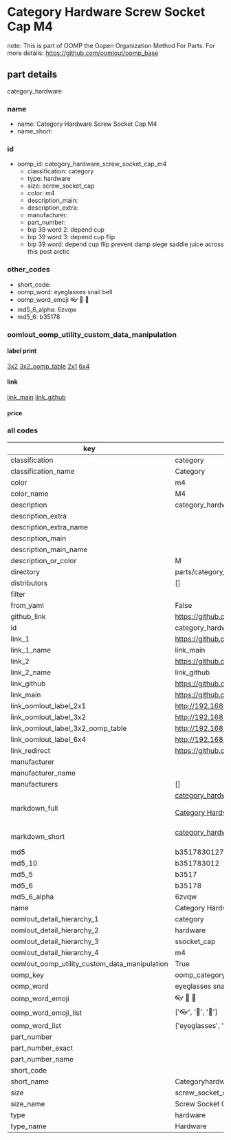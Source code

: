 # Category Hardware Screw Socket Cap M4  

note: This is part of OOMP the Oopen Organization Method For Parts. For more details: https://github.com/oomlout/oomp_base

##  part details
  



category_hardware



### name
* name: Category Hardware Screw Socket Cap M4
* name_short: 
### id
* oomp_id: category_hardware_screw_socket_cap_m4
  * classification: category
  * type: hardware
  * size: screw_socket_cap
  * color: m4
  * description_main: 
  * description_extra: 
  * manufacturer: 
  * part_number: 
  * bip 39 word 2: depend cup
  * bip 39 word 3: depend cup flip
  * bip 39 word: depend cup flip prevent damp siege saddle juice across this post arctic

### other_codes
* short_code: 
* oomp_word: eyeglasses snail bell
* oomp_word_emoji :eyeglasses: :snail: :bell:
* md5_6_alpha: 6zvqw
* md5_6: b35178






### oomlout_oomp_utility_custom_data_manipulation
#### label print
[3x2](http://192.168.1.245:1112/?label=oomp%206zvqw)
[3x2_oomp_table](http://192.168.1.108:1112/?label=oomp%206zvqw)
[2x1](http://192.168.1.242:1112/?label=oomp%206zvqw)
[6x4](http://192.168.1.55:1112/?label=oomp%206zvqw)    

#### link

[link_main](https://github.com/oomlout/oomlout_oomp_version_1_messy/tree/main/parts/category_hardware_screw_socket_cap_m4) [link_github](https://github.com/oomlout/oomlout_oomp_version_1_messy/tree/main/parts/category_hardware_screw_socket_cap_m4)                             

#### price







### all codes 
| key | value |  
| --- | --- |  
| classification | category |  
| classification_name | Category |  
| color | m4 |  
| color_name | M4 |  
| description | category_hardware |  
| description_extra |  |  
| description_extra_name |  |  
| description_main |  |  
| description_main_name |  |  
| description_or_color | M  |  
| directory | parts/category_hardware_screw_socket_cap_m4 |  
| distributors | [] |  
| filter |  |  
| from_yaml | False |  
| github_link | https://github.com/oomlout/oomlout_oomp_part_src/tree/main/parts/category_hardware_screw_socket_cap_m4 |  
| id | category_hardware_screw_socket_cap_m4 |  
| link_1 | https://github.com/oomlout/oomlout_oomp_version_1_messy/tree/main/parts/category_hardware_screw_socket_cap_m4 |  
| link_1_name | link_main |  
| link_2 | https://github.com/oomlout/oomlout_oomp_version_1_messy/tree/main/parts/category_hardware_screw_socket_cap_m4 |  
| link_2_name | link_github |  
| link_github | https://github.com/oomlout/oomlout_oomp_version_1_messy/tree/main/parts/category_hardware_screw_socket_cap_m4 |  
| link_main | https://github.com/oomlout/oomlout_oomp_version_1_messy/tree/main/parts/category_hardware_screw_socket_cap_m4 |  
| link_oomlout_label_2x1 | http://192.168.1.242:1112/?label=oomp%206zvqw |  
| link_oomlout_label_3x2 | http://192.168.1.245:1112/?label=oomp%206zvqw |  
| link_oomlout_label_3x2_oomp_table | http://192.168.1.108:1112/?label=oomp%206zvqw |  
| link_oomlout_label_6x4 | http://192.168.1.55:1112/?label=oomp%206zvqw |  
| link_redirect | https://github.com/oomlout/oomlout_oomp_version_1_messy/tree/main/parts/category_hardware_screw_socket_cap_m4 |  
| manufacturer |  |  
| manufacturer_name |  |  
| manufacturers | [] |  
| markdown_full | [category_hardware_screw_socket_cap_m4](none)<br>[](none)<br>[Category Hardware Screw Socket Cap M4](none)<br><br> |  
| markdown_short | [category_hardware_screw_socket_cap_m4](none)<br><br> |  
| md5 | b35178301278d7bb201b9aa4b20d69d7 |  
| md5_10 | b351783012 |  
| md5_5 | b3517 |  
| md5_6 | b35178 |  
| md5_6_alpha | 6zvqw |  
| name | Category Hardware Screw Socket Cap M4 |  
| oomlout_detail_hierarchy_1 | category |  
| oomlout_detail_hierarchy_2 | hardware |  
| oomlout_detail_hierarchy_3 | ssocket_cap |  
| oomlout_detail_hierarchy_4 | m4 |  
| oomlout_oomp_utility_custom_data_manipulation | True |  
| oomp_key | oomp_category_hardware_screw_socket_cap_m4 |  
| oomp_word | eyeglasses snail bell |  
| oomp_word_emoji | :eyeglasses: :snail: :bell: |  
| oomp_word_emoji_list | [':eyeglasses:', ':snail:', ':bell:'] |  
| oomp_word_list | ['eyeglasses', 'snail', 'bell'] |  
| part_number |  |  
| part_number_exact |  |  
| part_number_name |  |  
| short_code |  |  
| short_name | Categoryhardware |  
| size | screw_socket_cap |  
| size_name | Screw Socket Cap |  
| type | hardware |  
| type_name | Hardware |  

